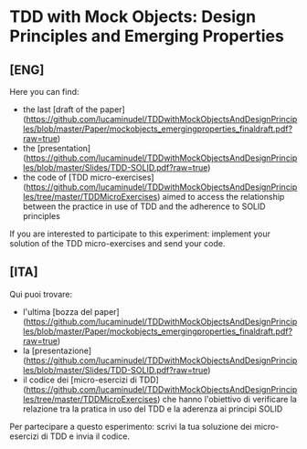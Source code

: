# TDD with Mock Objects: Design Principles and Emerging Properties

## [ENG] 
Here you can find:

-  the last [draft of the paper] (https://github.com/lucaminudel/TDDwithMockObjectsAndDesignPrinciples/blob/master/Paper/mockobjects_emergingproperties_finaldraft.pdf?raw=true)
-  the [presentation] (https://github.com/lucaminudel/TDDwithMockObjectsAndDesignPrinciples/blob/master/Slides/TDD-SOLID.pdf?raw=true)
-  the code of [TDD micro-exercises] (https://github.com/lucaminudel/TDDwithMockObjectsAndDesignPrinciples/tree/master/TDDMicroExercises) aimed to access the relationship between the practice in use of TDD and the adherence to SOLID principles

If you are interested to participate to this experiment:  implement your solution of the TDD micro-exercises and send your code.




## [ITA] 

Qui puoi trovare:

-  l'ultima [bozza del paper] (https://github.com/lucaminudel/TDDwithMockObjectsAndDesignPrinciples/blob/master/Paper/mockobjects_emergingproperties_finaldraft.pdf?raw=true)
-  la [presentazione] (https://github.com/lucaminudel/TDDwithMockObjectsAndDesignPrinciples/blob/master/Slides/TDD-SOLID.pdf?raw=true)
-  il codice dei [micro-esercizi di TDD] (https://github.com/lucaminudel/TDDwithMockObjectsAndDesignPrinciples/tree/master/TDDMicroExercises) che hanno l'obiettivo di verificare la relazione tra la pratica in uso del TDD e la aderenza ai principi SOLID

Per partecipare a questo esperimento:  scrivi la tua soluzione dei micro-esercizi di TDD e invia il codice.